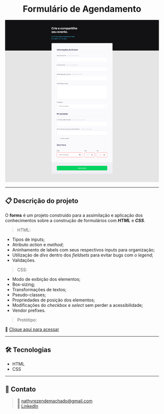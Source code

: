 <h1 align="center">Formulário de Agendamento</h1>

![Imagem da página desenvolvida](./.github/preview-forms.png)

<hr>

## 📋 Descrição do projeto

O <strong>forms</strong> é um projeto construído para a assimilação e aplicação dos conhecimentos sobre a construção de formulários com <strong><em>HTML</em></strong> e <strong><em>CSS</em></strong>.

> HTML:
- Tipos de inputs;
- Atributo <em>action</em> e <em>method</em>;
- Aninhamento de labels com seus respectivos inputs para organização;
- Utilização de <em>divs</em> dentro dos <em>fieldsets</em> para evitar bugs com o <em>legend</em>;
- Validações.
 
> CSS:
- Modo de exibição dos elementos;
- Box-sizing;
- Transformações de textos;
- Pseudo-classes;
- Propriedades de posição dos elementos;
- Modificações do <em>checkbox</em> e <em>select</em> sem perder a acessibilidade;
- Vendor prefixes.

> Protótipo:

🔗 [Clique aqui para acessar](https://nathxrz.github.io/TrilhaExplorer-forms01-stage-03/)
 
<hr>

## 🛠️ Tecnologias
- HTML
- CSS

<hr>

## 📩 Contato
> 📧 nathyrezendemachado@gmail.com <br>
> 💼 <a href="https://www.linkedin.com/in/nathalia-machado-021b1b230/"> LinkedIn</a> <br>

    